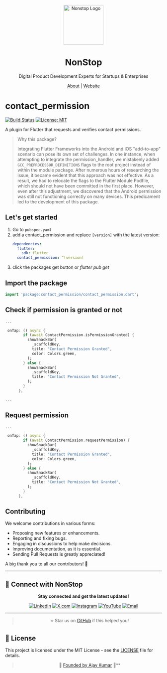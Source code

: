 <p align="center">
  <a href="https://nonstopio.com">
    <img src="https://github.com/nonstopio.png" alt="Nonstop Logo" height="128" />
  </a>
  <h1 align="center">NonStop</h1>
  <p align="center">Digital Product Development Experts for Startups & Enterprises</p>
  <p align="center">
    <a href="https://nonstopio.com/about-us">About</a> |
    <a href="https://nonstopio.com">Website</a>
  </p>
</p>

# contact_permission
[![Build Status](https://img.shields.io/pub/v/contact_permission.svg)](https://github.com/nonstopio/flutter_forge/tree/main/plugins/contact_permission)
[![License: MIT](https://img.shields.io/badge/license-MIT-blue.svg)](https://opensource.org/licenses/MIT)


A plugin for Flutter that requests and verifies contact permissions.

> Why this package?
> 
> Integrating Flutter Frameworks into the Android and iOS "add-to-app" 
> scenario can pose its own set of challenges. In one instance, when 
> attempting to integrate the permission_handler, we mistakenly added 
> `GCC_PREPROCESSOR_DEFINITIONS` flags to the root project instead of 
> within the module package. After numerous hours of researching the 
> issue, it became evident that this approach was not effective. 
> As a result, we had to relocate the flags to the Flutter Module 
> Podfile, which should not have been committed in the first place. 
> However, even after this adjustment, we discovered that the 
> Android permission was still not functioning correctly 
> on many devices. 
>This predicament led to the development of this package.

## Let's get started

1. Go to `pubspec.yaml`
2. add a contact_permission and replace `[version]` with the latest version:
    ```yaml
    dependencies:
      flutter:
        sdk: flutter
      contact_permission: ^[version]
    ```
3. click the packages get button or *flutter pub get*

## Import the package

```dart
import 'package:contact_permission/contact_permission.dart';
```

## Check if permission is granted or not

```dart
...

 onTap: () async {
        if (await ContactPermission.isPermissionGranted) {
          showSnackBar(
            _scaffoldKey,
            title: "Contact Permission Granted",
            color: Colors.green,
          );
        } else {
          showSnackBar(
            _scaffoldKey,
            title: "Contact Permission Not Granted",
          );
        }
      },

...

```

## Request permission

```dart
...

 onTap: () async {
        if (await ContactPermission.requestPermission) {
          showSnackBar(
            _scaffoldKey,
            title: "Contact Permission Granted",
            color: Colors.green,
          );
        } else {
          showSnackBar(
            _scaffoldKey,
            title: "Contact Permission Not Granted",
          );
        }
      },
```      



## Contributing

We welcome contributions in various forms:

- Proposing new features or enhancements.
- Reporting and fixing bugs.
- Engaging in discussions to help make decisions.
- Improving documentation, as it is essential.
- Sending Pull Requests is greatly appreciated!

A big thank you to all our contributors! 🙌

---

## 🔗 Connect with NonStop

<div align="center">

**Stay connected and get the latest updates!**

[![LinkedIn](https://img.shields.io/badge/LinkedIn-0077B5?style=for-the-badge&logo=linkedin&logoColor=white)](https://www.linkedin.com/company/nonstop-io)
[![X.com](https://img.shields.io/badge/X-000000?style=for-the-badge&logo=x&logoColor=white)](https://x.com/NonStopio)
[![Instagram](https://img.shields.io/badge/Instagram-E4405F?style=for-the-badge&logo=instagram&logoColor=white)](https://www.instagram.com/nonstopio_technologies/)
[![YouTube](https://img.shields.io/badge/YouTube-FF0000?style=for-the-badge&logo=youtube&logoColor=white)](https://www.youtube.com/@NonStopioTechnology)
[![Email](https://img.shields.io/badge/Email-D14836?style=for-the-badge&logo=gmail&logoColor=white)](mailto:contact@nonstopio.com)

</div>

---

<div align="center">

>  ⭐ Star us on [GitHub](https://github.com/nonstopio/flutter_forge) if this helped you!

</div>

## 📜 License

This project is licensed under the MIT License - see the [LICENSE](LICENSE) file for details.

<div align="center">

> 🎉 [Founded by Ajay Kumar](https://github.com/ProjectAJ14) 🎉**

</div>
